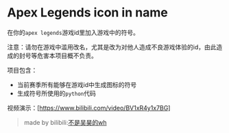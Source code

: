 # Apex Legends icon in name

在你的`apex legends`游戏id里加入游戏中的符号。

注意：请勿在游戏中滥用改名，尤其是改为对他人造成不良游戏体验的id，由此造成的封号等危害本项目概不负责。

项目包含：

- 当前赛季所有能够在游戏id中生成图标的符号
- 生成符号所使用的`python`代码

视频演示：[https://www.bilibili.com/video/BV1xR4y1x7BG]

> made by bilibili:[不是吴昊的wh](https://space.bilibili.com/7405917)